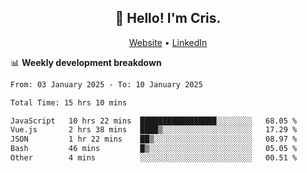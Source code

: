 
<h2 align="center">👋 Hello! I'm Cris.</h2>
<p align="center">
  <a href="https://www.criscunas.dev">Website</a> •
  <a href="https://www.linkedin.com/in/cristophercunas/">LinkedIn</a> 
</p>


📊 **Weekly development breakdown**
<!--START_SECTION:waka-->

```txt
From: 03 January 2025 - To: 10 January 2025

Total Time: 15 hrs 10 mins

JavaScript   10 hrs 22 mins  █████████████████░░░░░░░░   68.05 %
Vue.js       2 hrs 38 mins   ████▒░░░░░░░░░░░░░░░░░░░░   17.29 %
JSON         1 hr 22 mins    ██▒░░░░░░░░░░░░░░░░░░░░░░   08.97 %
Bash         46 mins         █▒░░░░░░░░░░░░░░░░░░░░░░░   05.05 %
Other        4 mins          ░░░░░░░░░░░░░░░░░░░░░░░░░   00.51 %
```

<!--END_SECTION:waka-->
